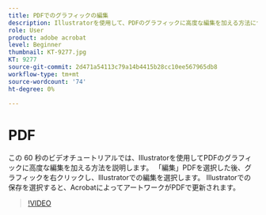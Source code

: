 ```yaml
---
title: PDFでのグラフィックの編集
description: Illustratorを使用して、PDFのグラフィックに高度な編集を加える方法について説明します
role: User
product: adobe acrobat
level: Beginner
thumbnail: KT-9277.jpg
KT: 9277
source-git-commit: 2d471a54113c79a14b4415b28cc10ee567965db8
workflow-type: tm+mt
source-wordcount: '74'
ht-degree: 0%

---
```


# PDF

この 60 秒のビデオチュートリアルでは、Illustratorを使用してPDFのグラフィックに高度な編集を加える方法を説明します。 「編集」PDFを選択した後、グラフィックを右クリックし、Illustratorでの編集を選択します。 Illustratorでの保存を選択すると、AcrobatによってアートワークがPDFで更新されます。

>[!VIDEO](https://video.tv.adobe.com/v/338277?hidetitle=true)
